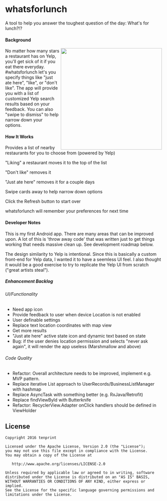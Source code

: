 # whatsforlunch
A tool to help you answer the toughest question of the day: What's for lunch?!?

#### Background
<img src="https://cloud.githubusercontent.com/assets/11450465/14229888/806b9cd6-f910-11e5-9f5f-982ea09fe3a1.gif" width="325" align="right">

No matter how many stars a restaurant has on Yelp, you'll get sick of it if you eat there everyday.  #whatsforlunch let's you specify things like "just ate here", "like", or "don't like".  The app will provide you with a list of customized Yelp search results based on your feedback.  You can also "swipe to dismiss" to help narrow down your options.

#### How It Works

Provides a list of nearby restaurants for you to choose from (powered by Yelp)

"Liking" a restaurant moves it to the top of the list

"Don't like" removes it
 
"Just ate here" removes it for a couple days

Swipe cards away to help narrow down options

Click the Refresh button to start over

whatsforlunch will remember your preferences for next time

#### Developer Notes
This is my first Android app.  There are many areas that can be improved upon.  A lot of this is 'throw away code' that was written just to get things working that needs massive clean up. See development roadmap below.

The design similarity to Yelp is intentional.  Since this is basically a custom front-end for Yelp data, I wanted it to have a seemless UI feel. I also thought it would be a good exercise to try to replicate the Yelp UI from scratch ("great artists steal").

##### Enhancement Backlog
###### UI/Functionality
- Need app icon
- Provide feedback to user when device Location is not enabled
- User definable settings
- Replace text location coordinates with map view
- Get more results
- "Just ate here" active state icon and dynamic text based on state
- Bug: if the user denies location permission and selects "never ask again", it will render the app useless (Marshmallow and above)

###### Code Quality
- Refactor: Overall architecture needs to be improved, implement e.g. MVP pattern.
- Replace iterative List approach to UserRecords/BusinessListManager with hashmap
- Replace AsyncTask with something better (e.g. RxJava/Retrofit)
- Replace findViewById with Butterknife
- Refactor: RecyclerView.Adapter onClick handlers should be defined in ViewHolder

License
--------

    Copyright 2016 tenprint

    Licensed under the Apache License, Version 2.0 (the "License");
    you may not use this file except in compliance with the License.
    You may obtain a copy of the License at

       http://www.apache.org/licenses/LICENSE-2.0

    Unless required by applicable law or agreed to in writing, software
    distributed under the License is distributed on an "AS IS" BASIS,
    WITHOUT WARRANTIES OR CONDITIONS OF ANY KIND, either express or implied.
    See the License for the specific language governing permissions and
    limitations under the License.
